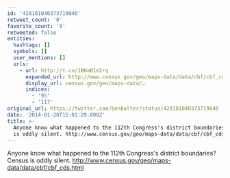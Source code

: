 ```yaml
---
id: '428181040373719040'
retweet_count: '0'
favorite_count: '0'
retweeted: false
entities:
  hashtags: []
  symbols: []
  user_mentions: []
  urls:
    - url: http://t.co/1BHaB1e2rq
      expanded_url: http://www.census.gov/geo/maps-data/data/cbf/cbf_cds.html
      display_url: census.gov/geo/maps-data/…
      indices:
        - '95'
        - '117'
original_url: https://twitter.com/benbalter/status/428181040373719040
date: '2014-01-28T15:01:29.000Z'
title: >-
  Anyone know what happened to the 112th Congress's district boundaries? Census
  is oddly silent. http://www.census.gov/geo/maps-data/data/cbf/cbf_cds.html
---
```


Anyone know what happened to the 112th Congress's district boundaries? Census is oddly silent. http://www.census.gov/geo/maps-data/data/cbf/cbf_cds.html